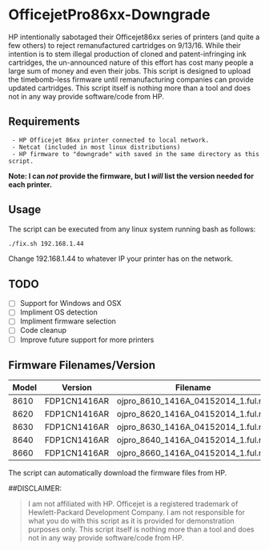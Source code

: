 # OfficejetPro86xx-Downgrade
HP intentionally sabotaged their Officejet86xx series of printers (and quite a few others) to reject remanufactured cartridges on 9/13/16. While their intention is to stem illegal production of cloned and patent-infringing ink cartridges, the un-announced nature of this effort has cost many people a large sum of money and even their jobs.
This script is designed to upload the timebomb-less firmware until remanufacturing companies can provide updated cartridges.
This script itself is nothing more than a tool and does not in any way provide software/code from HP.

## Requirements
	 - HP Officejet 86xx printer connected to local network.
	 - Netcat (included in most linux distributions)
	 - HP firmware to "downgrade" with saved in the same directory as this script.
**Note: I can _not_ provide the firmware, but I _will_ list the version needed for each printer.**

## Usage
The script can be executed from any linux system running bash as follows:
 ```bash
./fix.sh 192.168.1.44
```
Change 192.168.1.44 to whatever IP your printer has on the network.
## TODO
- [ ] Support for Windows and OSX
- [ ] Impliment OS detection
- [ ] Impliment firmware selection
- [ ] Code cleanup
- [ ] Improve future support for more printers

## Firmware Filenames/Version
 Model | Version | Filename
-------|---------|----------
8610 | FDP1CN1416AR | ojpro_8610_1416A_04152014_1.ful.rfu
8620 | FDP1CN1416AR | ojpro_8620_1416A_04152014_1.ful.rfu
8630 | FDP1CN1416AR | ojpro_8630_1416A_04152014_1.ful.rfu
8640 | FDP1CN1416AR | ojpro_8640_1416A_04152014_1.ful.rfu
8660 | FDP1CN1416AR | ojpro_8660_1416A_04152014_1.ful.rfu

The script can automatically download the firmware files from HP.

##DISCLAIMER:
>I am not affiliated with HP. Officejet is a registered trademark of Hewlett-Packard Development Company.
>I am not responsible for what you do with this script as it is provided for demonstration purposes only.
>This script itself is nothing more than a tool and does not in any way provide software/code from HP.
